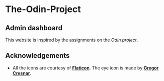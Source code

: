 # The-Odin-Project

## Admin dashboard

This website is inspired by the assignments on the *Odin project*.

## Acknowledgements

* All the icons are courtesy of [__Flaticon__](https://www.flaticon.com/). The eye icon is made by [__Gregor Cresnar__](https://www.flaticon.com/authors/gregor-cresnar).
